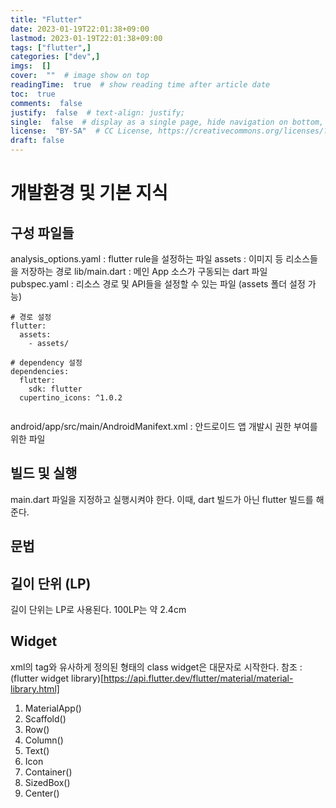 ```yaml
---
title: "Flutter"
date: 2023-01-19T22:01:38+09:00
lastmod: 2023-01-19T22:01:38+09:00
tags: ["flutter",]
categories: ["dev",]
imgs:  []
cover:  ""  # image show on top
readingTime:  true  # show reading time after article date
toc:  true
comments:  false
justify:  false  # text-align: justify;
single:  false  # display as a single page, hide navigation on bottom, like as about page.
license:  "BY-SA"  # CC License, https://creativecommons.org/licenses/?lang=ko
draft: false
---
```


# 개발환경 및 기본 지식

## 구성 파일들
analysis_options.yaml : flutter rule을 설정하는 파일
assets : 이미지 등 리소스들을 저장하는 경로
lib/main.dart : 메인 App 소스가 구동되는 dart 파일
pubspec.yaml : 리소스 경로 및 API들을 설정할 수 있는 파일 (assets 폴더 설정 가능)  
```
# 경로 설정
flutter:
  assets:
    - assets/
	
# dependency 설정
dependencies:
  flutter:
    sdk: flutter
  cupertino_icons: ^1.0.2
  
```
android/app/src/main/AndroidManifext.xml : 안드로이드 앱 개발시 권한 부여를 위한 파일

## 빌드 및 실행
main.dart 파일을 지정하고 실행시켜야 한다.
이때, dart 빌드가 아닌 flutter 빌드를 해준다.

## 문법

## 길이 단위 (LP)
길이 단위는 LP로 사용된다.
100LP는 약 2.4cm

## Widget
xml의 tag와 유사하게 정의된 형태의 class
widget은 대문자로 시작한다.
참조 : (flutter widget library)[https://api.flutter.dev/flutter/material/material-library.html]
1. MaterialApp()
1. Scaffold()
1. Row()
1. Column()
1. Text()
1. Icon
1. Container()
1. SizedBox()
1. Center()

